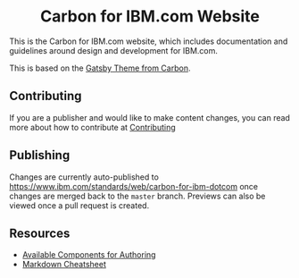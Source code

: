 <h1 align="center">
  Carbon for IBM.com Website
</h1>

This is the Carbon for IBM.com website, which includes documentation and guidelines around design and development for IBM.com.

This is based on the [Gatsby Theme from Carbon](https://gatsby-theme-carbon.now.sh/).

## Contributing
If you are a publisher and would like to make content changes, you can read more about how to contribute at [Contributing](https://github.com/carbon-design-system/carbon-for-ibm-dotcom-website/blob/master/.github/CONTRIBUTING.md)

## Publishing
Changes are currently auto-published to https://www.ibm.com/standards/web/carbon-for-ibm-dotcom once changes are merged back to the `master` branch. Previews can also be viewed once a pull request is created.

## Resources

- [Available Components for Authoring](https://gatsby-theme-carbon.now.sh/components/markdown)
- [Markdown Cheatsheet](https://github.com/adam-p/markdown-here/wiki/Markdown-Cheatsheet)
